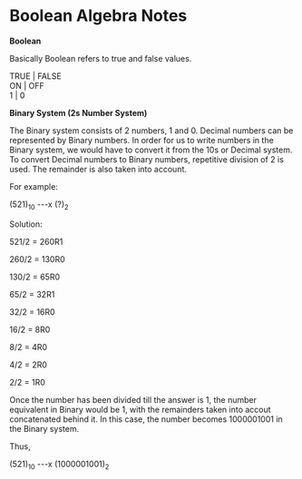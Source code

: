 Boolean Algebra Notes
===

<b>Boolean</b>

Basically Boolean refers to true and false values.
  
TRUE | FALSE  
ON   | OFF  
1    | 0  

<b>Binary System (2s Number System)</b>

The Binary system consists of 2 numbers, 1 and 0. Decimal numbers can be represented by Binary numbers. In order for us to write numbers in the Binary system, we would have to convert it from the 10s or Decimal system. To convert Decimal numbers to Binary numbers, repetitive division of 2 is used. The remainder is also taken into account.

For example:

(521)<sub>10</sub> ---x (?)<sub>2</sub>

Solution:

521/2 = 260R1

260/2 = 130R0

130/2 = 65R0

65/2 = 32R1

32/2 = 16R0

16/2 = 8R0

8/2 = 4R0

4/2 = 2R0

2/2 = 1R0

Once the number has been divided till the answer is 1, the number equivalent in Binary would be 1, with the remainders taken into accout concatenated behind it. In this case, the number becomes 1000001001 in the Binary system.

Thus,

(521)<sub>10</sub> ---x (1000001001)<sub>2</sub>
